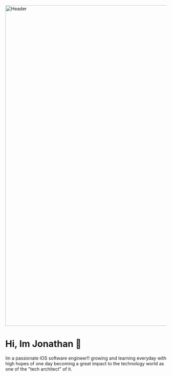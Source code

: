 <img width="1000" alt="Header" src="https://user-images.githubusercontent.com/79124628/137929035-da472636-e409-43a4-aa32-bd3fa9eb5059.png">

# Hi, Im Jonathan 👋

Im a passionate IOS software engineer!! growing and learning everyday with high hopes of one day becoming a great impact to the technology world as one of the "tech architect" of it.
